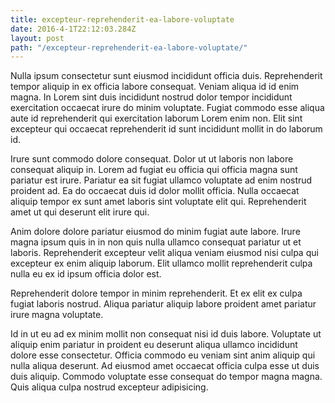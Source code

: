 ```yaml
---
title: excepteur-reprehenderit-ea-labore-voluptate
date: 2016-4-1T22:12:03.284Z
layout: post
path: "/excepteur-reprehenderit-ea-labore-voluptate/"
---
```


Nulla ipsum consectetur sunt eiusmod incididunt officia duis. Reprehenderit tempor aliquip in ex officia labore consequat. Veniam aliqua id id enim magna. In Lorem sint duis incididunt nostrud dolor tempor incididunt exercitation occaecat irure do minim voluptate. Fugiat commodo esse aliqua aute id reprehenderit qui exercitation laborum Lorem enim non. Elit sint excepteur qui occaecat reprehenderit id sunt incididunt mollit in do laborum id.

Irure sunt commodo dolore consequat. Dolor ut ut laboris non labore consequat aliquip in. Lorem ad fugiat eu officia qui officia magna sunt pariatur est irure. Pariatur ea sit fugiat ullamco voluptate ad enim nostrud proident ad. Ea do occaecat duis id dolor mollit officia. Nulla occaecat aliquip tempor ex sunt amet laboris sint voluptate elit qui. Reprehenderit amet ut qui deserunt elit irure qui.

Anim dolore dolore pariatur eiusmod do minim fugiat aute labore. Irure magna ipsum quis in in non quis nulla ullamco consequat pariatur ut et laboris. Reprehenderit excepteur velit aliqua veniam eiusmod nisi culpa qui excepteur ex enim aliquip laborum. Elit ullamco mollit reprehenderit culpa nulla eu ex id ipsum officia dolor est.

Reprehenderit dolore tempor in minim reprehenderit. Et ex elit ex culpa fugiat laboris nostrud. Aliqua pariatur aliquip labore proident amet pariatur irure magna voluptate.

Id in ut eu ad ex minim mollit non consequat nisi id duis labore. Voluptate ut aliquip enim pariatur in proident eu deserunt aliqua ullamco incididunt dolore esse consectetur. Officia commodo eu veniam sint anim aliquip qui nulla aliqua deserunt. Ad eiusmod amet occaecat officia culpa esse ut duis duis aliquip. Commodo voluptate esse consequat do tempor magna magna. Quis aliqua culpa nostrud excepteur adipisicing.